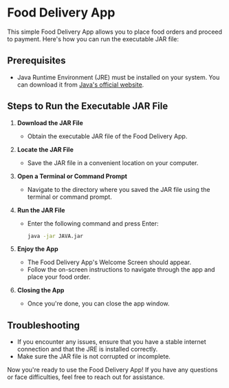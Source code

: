 # Food Delivery App

This simple Food Delivery App allows you to place food orders and proceed to payment. Here's how you can run the executable JAR file:

## Prerequisites

- Java Runtime Environment (JRE) must be installed on your system. You can download it from [Java's official website](https://www.oracle.com/java/technologies/javase-downloads.html).

## Steps to Run the Executable JAR File

1. **Download the JAR File**
   - Obtain the executable JAR file of the Food Delivery App.

2. **Locate the JAR File**
   - Save the JAR file in a convenient location on your computer.

3. **Open a Terminal or Command Prompt**
   - Navigate to the directory where you saved the JAR file using the terminal or command prompt.

4. **Run the JAR File**
   - Enter the following command and press Enter:

     ```bash
     java -jar JAVA.jar
     ```

5. **Enjoy the App**
   - The Food Delivery App's Welcome Screen should appear.
   - Follow the on-screen instructions to navigate through the app and place your food order.

6. **Closing the App**
   - Once you're done, you can close the app window.

## Troubleshooting

- If you encounter any issues, ensure that you have a stable internet connection and that the JRE is installed correctly.
- Make sure the JAR file is not corrupted or incomplete.

Now you're ready to use the Food Delivery App! If you have any questions or face difficulties, feel free to reach out for assistance.
